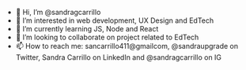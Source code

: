 - 👋 Hi, I’m @sandragcarrillo
- 👀 I’m interested in web development, UX Design and EdTech
- 🌱 I’m currently learning JS, Node and React
- 💞️ I’m looking to collaborate on project related to EdTech
- 📫 How to reach me: sancarrillo411@gmailcom, @sandraupgrade on Twitter, Sandra Carrillo on LinkedIn and @sandragcarrillo on IG

<!---
sandragcarrillo/sandragcarrillo is a ✨ special ✨ repository because its `README.md` (this file) appears on your GitHub profile.
You can click the Preview link to take a look at your changes.
--->

